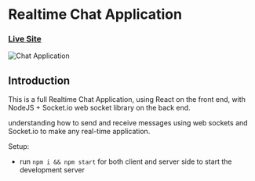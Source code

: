 # Realtime Chat Application

### [Live Site](https://realtime-chat-application.netlify.com)


![Chat Application](https://i.ytimg.com/vi/ZwFA3YMfkoc/maxresdefault.jpg)

## Introduction


This is a full Realtime Chat Application, using  React on the front end, with NodeJS + Socket.io web socket library on the back end. 

understanding  how to send and receive messages using web sockets and Socket.io to make any real-time application.



Setup:
- run ```npm i && npm start``` for both client and server side to start the development server
